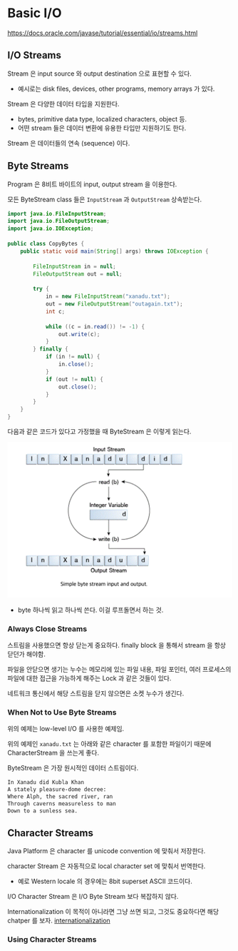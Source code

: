 # Basic I/O

https://docs.oracle.com/javase/tutorial/essential/io/streams.html

## I/O Streams

Stream 은 input source 와 output destination 으로 표현할 수 있다. 
- 예시로는 disk files, devices, other programs, memory arrays 가 있다. 

Stream 은 다양한 데이터 타입을 지원한다. 
- bytes, primitive data type, localized characters, object 등. 
- 어떤 stream 들은 데이터 변환에 유용한 타입만 지원하기도 한다.

Stream 은 데이터들의 연속 (sequence) 이다.

## Byte Streams

Program 은 8비트 바이트의 input, output stream 을 이용한다.

모든 ByteStream class 들은 `InputStream` 과 `OutputStream` 상속받는다. 

```java
import java.io.FileInputStream;
import java.io.FileOutputStream;
import java.io.IOException;

public class CopyBytes {
    public static void main(String[] args) throws IOException {

        FileInputStream in = null;
        FileOutputStream out = null;

        try {
            in = new FileInputStream("xanadu.txt");
            out = new FileOutputStream("outagain.txt");
            int c;

            while ((c = in.read()) != -1) {
                out.write(c);
            }
        } finally {
            if (in != null) {
                in.close();
            }
            if (out != null) {
                out.close();
            }
        }
    }
}
```

다음과 같은 코드가 있다고 가정했을 때 ByteStream 은 이렇게 읽는다. 

![](./images/readByteStream.png)

- byte 하나씩 읽고 하나씩 쓴다. 이걸 루프돌면서 하는 것.

### Always Close Streams

스트림을 사용했으면 항상 닫는게 중요하다. finally block 을 통해서 stream 을 항상 닫던가 해야함.

파일을 안닫으면 생기는 누수는 메모리에 있는 파일 내용, 파일 포인터, 여러 프로세스의 파일에 대한 접근을 가능하게 해주는 Lock 과 같은 것들이 있다. 

네트워크 통신에서 해당 스트림을 닫지 않으면은 소켓 누수가 생긴다.

### When Not to Use Byte Streams

위의 예제는 low-level I/O 를 사용한 예제임.

위의 예제인 `xanadu.txt` 는 아래와 같은 character 를 포함한 파일이기 때문에 CharacterStream 을 쓰는게 좋다. 

ByteStream 은 가장 원시적인 데이터 스트림이다. 

```text
In Xanadu did Kubla Khan
A stately pleasure-dome decree:
Where Alph, the sacred river, ran
Through caverns measureless to man
Down to a sunless sea.
```

## Character Streams

Java Platform 은 character 를 unicode convention 에 맞춰서 저장한다. 

character Stream 은 자동적으로 local character set 에 맞춰서 번역한다.
- 예로 Western locale 의 경우에는 8bit superset ASCII 코드이다.

I/O Character Stream 은 I/O Byte Stream 보다 복잡하지 않다.

Internationalization 이 목적이 아니라면 그냥 쓰면 되고, 그것도 중요하다면 해당 chatper 를 보자. [internationalization](https://docs.oracle.com/javase/tutorial/i18n/index.html)

### Using Character Streams

